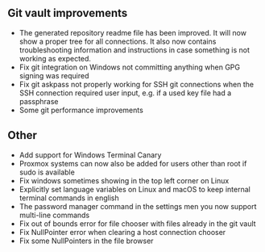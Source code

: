 ## Git vault improvements

- The generated repository readme file has been improved. It will now show a proper tree for all connections. It also now contains troubleshooting information and instructions in case something is not working as expected.
- Fix git integration on Windows not committing anything when GPG signing was required
- Fix git askpass not properly working for SSH git connections when the SSH connection required user input, e.g. if a used key file had a passphrase
- Some git performance improvements

## Other

- Add support for Windows Terminal Canary
- Proxmox systems can now also be added for users other than root if sudo is available
- Fix windows sometimes showing in the top left corner on Linux
- Explicitly set language variables on Linux and macOS to keep internal terminal commands in english
- The password manager command in the settings men you now support multi-line commands
- Fix out of bounds error for file chooser with files already in the git vault
- Fix NullPointer error when clearing a host connection chooser
- Fix some NullPointers in the file browser
